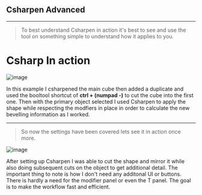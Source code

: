 ## Csharpen Advanced
___

> To best understand Csharpen in action it's best to see and use the tool on something simple to understand how it applies to you.

# Csharp In action
![image](\img/csharp1/csharpen1.gif)

In this example I csharpened the main cube then added a duplicate and used the booltool shortcut of **ctrl + (numpad -)** to cut the cube into the first one.
Then with the primary object selected I used Csharpen to apply the shape while respecting the modfiers in place in order to calculate the new bevelling information as I worked.
___
> So now the settings have been covered lets see it in action once more.

![image](\img/csharp1/cs3.gif)

After setting up Csharpen I was able to cut the shape and mirror it while also doing subsequent cuts on the object to get additional detail. The important thing to note is how I don't need any additonal UI or buttons. There is hardly a need for the modifier panel or even the T panel. The goal is to make the workflow fast and efficient.
